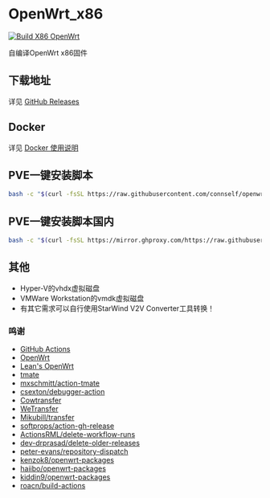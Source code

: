 # OpenWrt_x86
[![Build X86 OpenWrt](https://github.com/connself/openwrt-action/actions/workflows/build-x86_64.yml/badge.svg)](https://github.com/connself/openwrt-action/actions/workflows/build-x86_64.yml)

自编译OpenWrt x86固件  


## 下载地址
详见 [GitHub Releases](https://github.com/connself/openwrt-action/releases)  

## Docker
详见 [Docker 使用说明](https://github.com/connself/openwrt-action/blob/main/x86_64/docker/README.md)  

## PVE一键安装脚本

```bash -c
bash -c "$(curl -fsSL https://raw.githubusercontent.com/connself/openwrt-action/main/openwrt-lxc.sh)"
```
## PVE一键安装脚本国内
```bash -c
bash -c "$(curl -fsSL https://mirror.ghproxy.com/https://raw.githubusercontent.com/connself/openwrt-action/main/openwrt-lxc.sh)"
```

## 其他

- Hyper-V的vhdx虚拟磁盘
- VMWare Workstation的vmdk虚拟磁盘
- 有其它需求可以自行使用StarWind V2V Converter工具转换！  

### 鸣谢
- [GitHub Actions](https://github.com/features/actions)
- [OpenWrt](https://github.com/openwrt/openwrt)
- [Lean's OpenWrt](https://github.com/coolsnowwolf/lede)
- [tmate](https://github.com/tmate-io/tmate)
- [mxschmitt/action-tmate](https://github.com/mxschmitt/action-tmate)
- [csexton/debugger-action](https://github.com/csexton/debugger-action)
- [Cowtransfer](https://cowtransfer.com)
- [WeTransfer](https://wetransfer.com/)
- [Mikubill/transfer](https://github.com/Mikubill/transfer)
- [softprops/action-gh-release](https://github.com/softprops/action-gh-release)
- [ActionsRML/delete-workflow-runs](https://github.com/ActionsRML/delete-workflow-runs)
- [dev-drprasad/delete-older-releases](https://github.com/dev-drprasad/delete-older-releases)
- [peter-evans/repository-dispatch](https://github.com/peter-evans/repository-dispatch)
- [kenzok8/openwrt-packages](https://github.com/kenzok8/openwrt-packages)
- [haiibo/openwrt-packages](https://github.com/haiibo/openwrt-packages)
- [kiddin9/openwrt-packages](https://github.com/kiddin9/openwrt-packages)
- [roacn/build-actions](https://github.com/roacn/build-actions)
